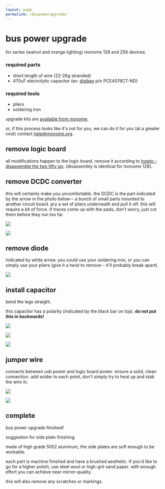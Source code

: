 ```yaml
---
layout: page
permalink: /buspowerupgrade/
---
```


# bus power upgrade


for series (walnut and orange lighting) monome 128 and 256 devices.

### required parts

* short length of wire (22-26g stranded)
* 470uF electrolytic capacitor (ex: [digikey](http://digikey.com) p/n PCE4576CT-ND)

### required tools

* pliers
* soldering iron

upgrade kits are [available from monome](http://market.monome.org/products/bus-power-upgrade-kit).

or, if this process looks like it's not for you, we can do it for you (at a greater cost) contact [help@monome.org](mailto:help@monome.org).

## remove logic board

all modifications happen to the logic board. remove it according to [howto - disassemble the two fifty six](/docs/disassemble/series). (disassembly is identical for monome 128).

## remove DCDC converter

this will certainly make you uncomfortable. the DCDC is the part indicated by the arrow in the photo below-- a bunch of small parts mounted to another circuit board. pry a set of pliers underneath and pull it off. this will require a bit of force. if traces come up with the pads, don't worry, just cut them before they run too far.

![](/docs/images/tech-hardware-upgrade01.jpg)

![](/docs/images/tech-hardware-upgrade02.jpg)

## remove diode

indicated by white arrow. you could use your soldering iron, or you can simply use your pliers (give it a twist to remove-- it'll probably break apart).

![](/docs/images/tech-hardware-upgrade04.jpg)

## install capacitor

bend the legs straight.

this capacitor has a polarity (indicated by the black bar on top). **do not put this in backwards!**

![](/docs/images/tech-hardware-upgrade05.jpg)

![](/docs/images/tech-hardware-upgrade06.jpg)

![](/docs/images/tech-hardware-upgrade07.jpg)

## jumper wire

connects between usb power and logic board power. ensure a solid, clean connection. add solder to each point, don't simply try to heat up and stab the wire in.

![](/docs/images/tech-hardware-upgrade08.jpg)

![](/docs/images/tech-hardware-upgrade09.jpg)

## complete

bus power upgrade finished!

suggestion for side plate finishing:

made of high grade 5052 aluminum, the side plates are soft enough to be workable.

each part is machine finished and have a brushed aesthetic. if you'd like to go for a higher polish, use steel wool or high-grit sand paper. with enough effort you can achieve near-mirror-quality.

this will also remove any scratches or markings.
